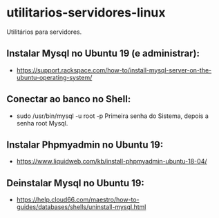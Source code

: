 # utilitarios-servidores-linux
Utilitários para servidores.

## Instalar Mysql no Ubuntu 19 (e administrar):
 - https://support.rackspace.com/how-to/install-mysql-server-on-the-ubuntu-operating-system/

## Conectar ao banco no Shell:
 - sudo /usr/bin/mysql -u root -p
 Primeira senha do Sistema, depois a senha root Mysql.

## Instalar Phpmyadmin no Ubuntu 19:
 - https://www.liquidweb.com/kb/install-phpmyadmin-ubuntu-18-04/
 
## Deinstalar Mysql no Ubuntu 19:
 - https://help.cloud66.com/maestro/how-to-guides/databases/shells/uninstall-mysql.html

